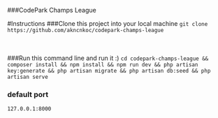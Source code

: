 ###CodePark Champs League

#Instructions
###Clone this project into your local machine
`git clone https://github.com/akncnkoc/codepark-champs-league`
<br />
<br />
<br />

###Run this command line and run it :)
`cd codepark-champs-league &&
composer install &&
npm install &&
npm run dev &&
php artisan key:generate &&
php artisan migrate &&
php artisan db:seed &&
php artisan serve`

### default port
`127.0.0.1:8000`

